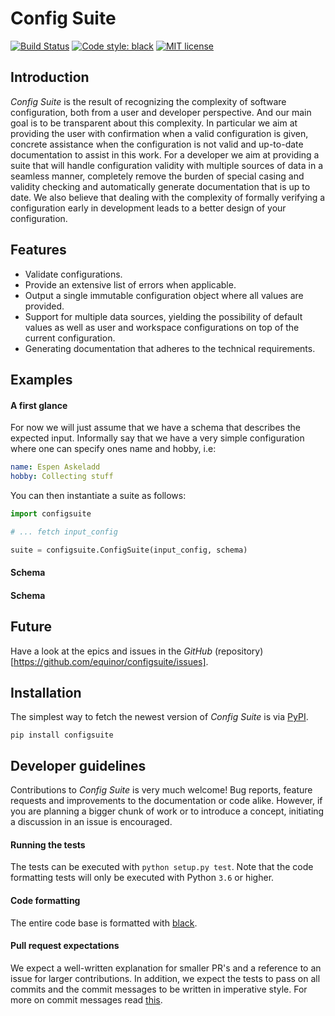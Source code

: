 # Config Suite #

[![Build Status](https://travis-ci.org/equinor/configsuite.svg?branch=master)](https://travis-ci.org/equinor/configsuite)
[![Code style: black](https://img.shields.io/badge/code%20style-black-000000.svg)](https://github.com/ambv/black)
[![MIT license](http://img.shields.io/badge/license-MIT-brightgreen.svg)](http://opensource.org/licenses/MIT)

## Introduction ##
_Config Suite_ is the result of recognizing the complexity of software configuration, both from a user and developer perspective. And our main goal is to be transparent about this complexity. In particular we aim at providing the user with confirmation when a valid configuration is given, concrete assistance when the configuration is not valid and up-to-date documentation to assist in this work. For a developer we aim at providing a suite that will handle configuration validity with multiple sources of data in a seamless manner, completely remove the burden of special casing and validity checking and automatically generate documentation that is up to date. We also believe that dealing with the complexity of formally verifying a configuration early in development leads to a better design of your configuration.

## Features ##
- Validate configurations.
- Provide an extensive list of errors when applicable.
- Output a single immutable configuration object where all values are provided.
- Support for multiple data sources, yielding the possibility of default values as well as user and workspace configurations on top of the current configuration.
- Generating documentation that adheres to the technical requirements.

## Examples ##

#### A first glance ####
For now we will just assume that we have a schema that describes the expected
input. Informally say that we have a very simple configuration where one can
specify ones name and hobby, i.e:

```yaml
name: Espen Askeladd
hobby: Collecting stuff
```

You can then instantiate a suite as follows:

```python
import configsuite

# ... fetch input_config

suite = configsuite.ConfigSuite(input_config, schema)
```

#### Schema ####


#### Schema ####

## Future ##
Have a look at the epics and issues in the _GitHub_ (repository)[https://github.com/equinor/configsuite/issues].

## Installation ##
The simplest way to fetch the newest version of _Config Suite_ is via [PyPI](https://pypi.python.org/pypi/configsuite/).

`pip install configsuite`

## Developer guidelines ##
Contributions to _Config Suite_ is very much welcome! Bug reports, feature requests and improvements to the documentation or code alike. However, if you are planning a bigger chunk of work or to introduce a concept, initiating a discussion in an issue is encouraged.

#### Running the tests ####
The tests can be executed with `python setup.py test`. Note that the code formatting tests will only be executed with Python `3.6` or higher.

#### Code formatting ####
The entire code base is formatted with [black](https://black.readthedocs.io/en/stable/).

#### Pull request expectations ####
We expect a well-written explanation for smaller PR's and a reference to an issue for larger contributions. In addition, we expect the tests to pass on all commits and the commit messages to be written in imperative style. For more on commit messages read [this](https://chris.beams.io/posts/git-commit/).
